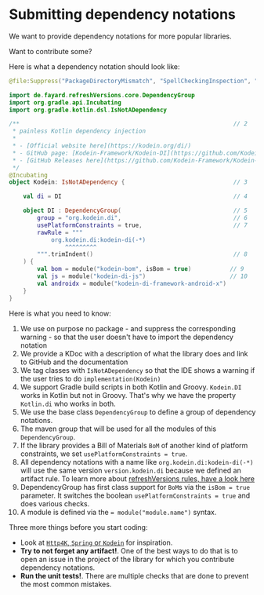 # Submitting dependency notations

We want to provide dependency notations for more popular libraries.

Want to contribute some?

Here is what a dependency notation should look like:

```kotlin
@file:Suppress("PackageDirectoryMismatch", "SpellCheckingInspection", "unused") // 1

import de.fayard.refreshVersions.core.DependencyGroup
import org.gradle.api.Incubating
import org.gradle.kotlin.dsl.IsNotADependency

/**                                                             // 2
 * painless Kotlin dependency injection
 *
 * - [Official website here](https://kodein.org/di/)
 * - GitHub page: [Kodein-Framework/Kodein-DI](https://github.com/Kodein-Framework/Kodein-DI)
 * - [GitHub Releases here](https://github.com/Kodein-Framework/Kodein-DI/releases)
 */
@Incubating
object Kodein: IsNotADependency {                               // 3

    val di = DI                                                 // 4

    object DI : DependencyGroup(                                // 5
        group = "org.kodein.di",                                // 6
        usePlatformConstraints = true,                          // 7
        rawRule = """
            org.kodein.di:kodein-di(-*)
                ^^^^^^^^^
        """.trimIndent()                                        // 8
    ) {
        val bom = module("kodein-bom", isBom = true)           // 9
        val js = module("kodein-di-js")                        // 10
        val androidx = module("kodein-di-framework-android-x")
    }
}
```

Here is what you need to know:

1. We use on purpose no package - and suppress the corresponding warning - so that the user doesn't have to import the dependency notation
2. We provide a KDoc with a description of what the library does and link to GitHub and the documentation
3. We tag classes with `IsNotADependency` so that the IDE shows a warning if the user tries to do `implementation(Kodein)`
4. We support Gradle build scripts in both Kotlin and Groovy. `Kodein.DI` works in Kotlin but not in Groovy. That's why we have the property `Kotlin.di` who works in both.
5. We use the base class `DependencyGroup` to define a group of dependency notations.
6. The maven group that will be used for all the modules of this `DependencyGroup`.
7. If the library provides a Bill of Materials `BoM` of another kind of platform constraints, we set `usePlatformConstraints = true`.
8. All dependency notations with a name like `org.kodein.di:kodein-di(-*)` will use the same version `version.kodein.di` because we defined an artifact rule. To learn more about [refreshVersions rules, have a look here](thttps://github.com/jmfayard/refreshVersions)
9. DependencyGroup has first class support for `BoM`s via the `isBom = true` parameter. It switches the boolean `usePlatformConstraints = true` and does various checks.
10. A module is defined via the `= module("module.name")` syntax.

Three more things before you  start coding:

- Look at [`Http4K`, `Spring` or `Kodein`](https://github.com/jmfayard/refreshVersions/tree/main/plugins/dependencies/src/main/kotlin/dependencies) for inspiration.
- **Try to not forget any artifact!**. One of the best ways to do that is to open an issue in the project of the library for which you contribute dependency notations.
- **Run the unit tests!**. There are multiple checks that are done to prevent the most common mistakes.
